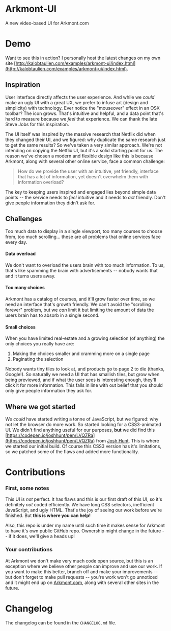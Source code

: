 # Arkmont-UI
A new video-based UI for Arkmont.com

# Demo
Want to see this in action? I personally host the latest changes on my own site [http://kalobtaulien.com/examples/arkmont-ui/index.html](http://kalobtaulien.com/examples/arkmont-ui/index.html). 

## Inspiration
User interface directly affects the user experience. And while we *could* make an ugly UI with a great UX, we prefer to infuse art (design and simplicity) with technology. Ever notice the "mouseover" effect in an OSX toolbar? The icon grows. That's intuitive and helpful, and a data point that's hard to measure because we *feel* that experience. We can thank the late Steve Jobs for this inspiration. 

The UI itself was inspired by the massive research that Netflix did when they changed their UI, and we figured: why duplicate the same research just to get the same results? So we've taken a very similar approach. We're not intending on copying the Netflix UI, but it's a solid starting point for us. The reason we've chosen a modern and flexible design like this is because Arkmont, along with several other online service, face a common challenge:
> How do we provide the user with an intuitive, yet friendly, interface that has a lot of information, yet doesn't overwhelm them with information overload? 

The key to keeping users inspired and engaged lies beyond simple data points -- the service needs to *feel* intuitive and it needs to *act* friendly. Don't give people information they didn't ask for. 

## Challenges 
Too much data to display in a single viewport, too many courses to choose from, too much scrolling... these are all problems that online services face every day. 
#### Data overload
We don't want to overload the users brain with too much information. To us, that's like spamming the brain with advertisements -- nobody wants that and it turns users away. 
#### Too many choices
Arkmont has a catalog of courses, and it'll grow faster over time, so we need an interface that's growth friendly. We can't avoid the "scrolling forever" problem, but we *can* limit it but limiting the amount of data the users brain has to absorb in a single second. 
#### Small choices
When you have limited real-estate and a growing selection (of anything) the only choices you really have are:

1. Making the choices smaller and cramming more on a single page
2. Paginating the selection

Nobody wants tiny tiles to look at, and products go to page 2 to die (thanks, Google!). So naturally we need a UI that has smallish tiles, but grow when being previewed, and if what the user sees is interesting enough, they'll click it for more information. This falls in line with out belief that you should only give people information they ask for. 

## Where we got started
We *could* have started writing a tonne of JavaScript, but we figured: why not let the browser do more work. So started looking for a CSS3-animated UI. We didn't find anything useful for our purposes, __but__ we did find this [https://codepen.io/joshhunt/pen/LVQZRa](https://codepen.io/joshhunt/pen/LVQZRa) from [Josh Hunt](https://github.com/joshhunt). This is where we started our initial build. Of course this CSS3 version has it's limitations, so we patched some of the flaws and added more functionality. 

# Contributions
### First, some notes
This UI is *not* perfect. It has flaws and this is our first draft of this UI, so it's definitely *not* coded efficiently. We have long CSS selectors, inefficient JavaScript, and ugly HTML. That's the joy of seeing our work before we're finished. But __this is where you can help!__

Also, this repo is under my name until such time it makes sense for Arkmont to have it's own public GitHub repo. Ownership might change in the future -- if it does, we'll give a heads up! 

### Your contributions 
At Arkmont we don't make very much code open source, but this is an exception where we believe other people can improve and use our work. If you want to make this better, branch off and make your improvements -- but don't forget to make pull requests -- you're work won't go unnoticed and it might end up on [Arkmont.com](https://arkmont.com), along with several other sites in the future. 

# Changelog 
The changelog can be found in the `CHANGELOG.md` file. 